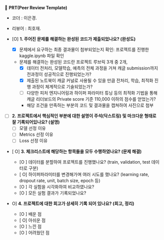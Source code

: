 🔑 **PRT(Peer Review Template)**
- 코더 : 이은경.
- 리뷰어 : 최호재.

- [O]  **1. 주어진 문제를 해결하는 완성된 코드가 제출되었나요? (완성도)**
    - [x] 문제에서 요구하는 최종 결과물이 첨부되었는지 확인: 프로젝트를 진행한 kaggle.ipynb 파일 확인
    - 문제를 해결하는 완성된 코드란 프로젝트 루브릭 3개 중 2개,
        - [x] 데이터 전처리, 모델학습, 예측의 전체 과정을 거쳐 캐글 submission까지 전과정이 성공적으로 진행되었는가?
        - [x] 제출된 노트북이 캐글 커널로 사용될 수 있을 만큼 전처리, 학습, 최적화 진행 과정이 체계적으로 기술되었는가?
        - [ ] 다양한 피처 엔지니어링과 하이퍼 파라미터 튜닝 등의 최적화 기법을 통해 캐글 리더보드의 Private score 기준 110,000 이하의 점수를 얻었는가?

        - 해당 조건을 만족하는 부분의 코드 및 결과물을 캡쳐하여 사진으로 첨부

- [ ]  **2. 프로젝트에서 핵심적인 부분에 대한 설명이 주석(닥스트링) 및 마크다운 형태로 잘 기록되어있나요? (설명)**
    - [ ]  모델 선정 이유
    - [ ]  Metrics 선정 이유
    - [ ]  Loss 선정 이유

- [ O]  **3. 체크리스트에 해당하는 항목들을 모두 수행하였나요? (문제 해결)**
    - [O ]  데이터를 분할하여 프로젝트를 진행했나요? (train, validation, test 데이터로 구분)
    - [ O]  하이퍼파라미터를 변경해가며 여러 시도를 했나요? (learning rate, dropout rate, unit, batch size, epoch 등)
    - [O ]  각 실험을 시각화하여 비교하였나요?
    - [O ]  모든 실험 결과가 기록되었나요?

-  O]  **4. 프로젝트에 대한 회고가 상세히 기록 되어 있나요? (회고, 정리)**
    - [O ]  배운 점
    - [ O]  아쉬운 점
    - [O ]  느낀 점
    - [O ]  어려웠던 점
